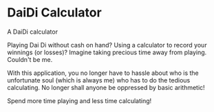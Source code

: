 # DaiDi Calculator
A DaiDi calculator 

Playing Dai Di without cash on hand? Using a calculator to record your winnings (or losses)? Imagine taking precious time away from playing. Couldn't be me.

With this application, you no longer have to hassle about who is the unfortunate soul (which is always me) who has to do the tedious calculating. No longer shall anyone be oppressed by basic arithmetic!

Spend more time playing and less time calculating!
